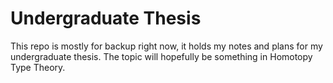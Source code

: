 # Undergraduate Thesis

<!-- [![Build Status](https://travis-ci.org/siddharthist/reed-thesis.svg?branch=master)](https://travis-ci.org/siddharthist/reed-thesis) -->

This repo is mostly for backup right now, it holds my notes and plans for my
undergraduate thesis. The topic will hopefully be something in Homotopy Type
Theory.
